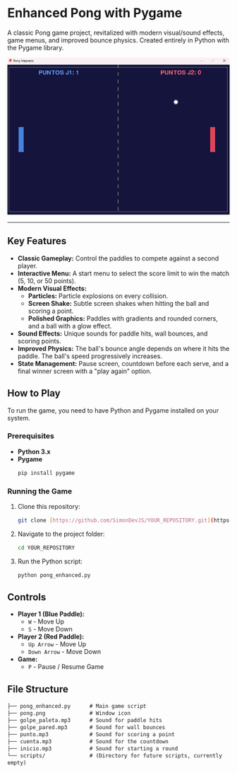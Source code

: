# Enhanced Pong with Pygame

A classic Pong game project, revitalized with modern visual/sound effects, game menus, and improved bounce physics. Created entirely in Python with the Pygame library.

![Gameplay Screenshot](./images/pong.png)

---

## Key Features

-   **Classic Gameplay:** Control the paddles to compete against a second player.
-   **Interactive Menu:** A start menu to select the score limit to win the match (5, 10, or 50 points).
-   **Modern Visual Effects:**
    -   **Particles:** Particle explosions on every collision.
    -   **Screen Shake:** Subtle screen shakes when hitting the ball and scoring a point.
    -   **Polished Graphics:** Paddles with gradients and rounded corners, and a ball with a glow effect.
-   **Sound Effects:** Unique sounds for paddle hits, wall bounces, and scoring points.
-   **Improved Physics:** The ball's bounce angle depends on where it hits the paddle. The ball's speed progressively increases.
-   **State Management:** Pause screen, countdown before each serve, and a final winner screen with a "play again" option.

## How to Play

To run the game, you need to have Python and Pygame installed on your system.

### Prerequisites

-   **Python 3.x**
-   **Pygame**
    ```bash
    pip install pygame
    ```

### Running the Game

1.  Clone this repository:
    ```bash
    git clone [https://github.com/SimonDevJS/YOUR_REPOSITORY.git](https://github.com/SimonDevJS/YOUR_REPOSITORY.git)
    ```

2.  Navigate to the project folder:
    ```bash
    cd YOUR_REPOSITORY
    ```

3.  Run the Python script:
    ```bash
    python pong_enhanced.py
    ```

## Controls

-   **Player 1 (Blue Paddle):**
    -   `W` - Move Up
    -   `S` - Move Down
-   **Player 2 (Red Paddle):**
    -   `Up Arrow` - Move Up
    -   `Down Arrow` - Move Down
-   **Game:**
    -   `P` - Pause / Resume Game

## File Structure
```text
├── pong_enhanced.py      # Main game script
├── pong.png              # Window icon
├── golpe_paleta.mp3      # Sound for paddle hits
├── golpe_pared.mp3       # Sound for wall bounces
├── punto.mp3             # Sound for scoring a point
├── cuenta.mp3            # Sound for the countdown
├── inicio.mp3            # Sound for starting a round
└── scripts/              # (Directory for future scripts, currently empty)

